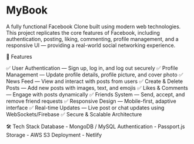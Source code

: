 # MyBook

A fully functional Facebook Clone built using modern web technologies. This project replicates the core features of Facebook, including authentication, posting, liking, commenting, profile management, and a responsive UI — providing a real-world social networking experience.

🚀 Features

✅ User Authentication — Sign up, log in, and log out securely
✅ Profile Management — Update profile details, profile picture, and cover photo
✅ News Feed — View and interact with posts from users
✅ Create & Delete Posts — Add new posts with images, text, and emojis
✅ Likes & Comments — Engage with posts dynamically
✅ Friends System — Send, accept, and remove friend requests
✅ Responsive Design — Mobile-first, adaptive interface
✅ Real-time Updates — Live post or chat updates using WebSockets/Firebase
✅ Secure & Scalable Architecture

🛠️ Tech Stack
Database	- MongoDB / MySQL 
Authentication	- Passport.js
Storage	-  AWS S3
Deployment	- Netlify
